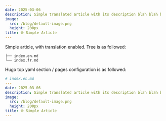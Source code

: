 ```yaml
---
date: 2025-03-06
description: Simple translated article with its description blah blah blah blah...
image:
  src: /blog/default-image.png
  height: 200px
title: 🌐 Simple Article
---
```


Simple article, with translation enabled. Tree is as followed:

```tree
├── index.en.md
└── index.fr.md
```

Hugo top yaml section / pages configuration is as followed:

```yaml
# index.en.md
---
date: 2025-03-06
description: Simple translated article with its description blah blah blah blah...
image:
  src: /blog/default-image.png
  height: 200px
title: 🌐 Simple Article
---
```
